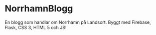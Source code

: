 # NorrhamnBlogg
En blogg som handlar om Norrhamn på Landsort. Byggt med Firebase, Flask, CSS 3, HTML 5 och JS!
